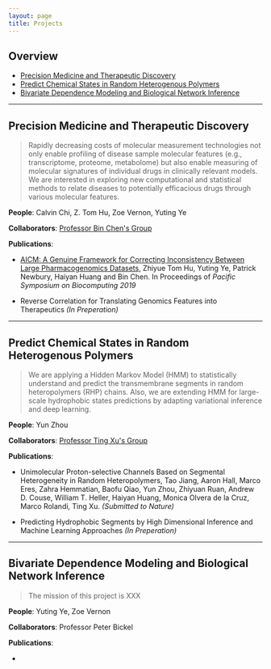 ```yaml
---
layout: page
title: Projects
---
```


## Overview
- [Precision Medicine and Therapeutic Discovery](#premed)
- [Predict Chemical States in Random Heterogenous Polymers](#chemstate)
- [Bivariate Dependence Modeling and Biological Network Inference](#network)

---

## Precision Medicine and Therapeutic Discovery <a name="premed"></a>
> Rapidly decreasing costs of molecular measurement technologies not only enable profiling of disease sample molecular features (e.g., transcriptome, proteome, metabolome) but also enable measuring of molecular signatures of individual drugs in clinically relevant models. We are interested in exploring new computational and statistical methods to relate diseases to potentially efficacious drugs through various molecular features.

**People**: Calvin Chi, Z. Tom Hu, Zoe Vernon, Yuting Ye

**Collaborators**: [Professor Bin Chen's Group](http://binchenlab.org)

**Publications**:

+ [AICM: A Genuine Framework for Correcting Inconsistency Between Large Pharmacogenomics Datasets](http://psb.stanford.edu/psb-online/proceedings/psb19/hu.pdf), Zhiyue Tom Hu, Yuting Ye, Patrick Newbury, Haiyan Huang and Bin Chen. In Proceedings of *Pacific Symposium on Biocomputing 2019*

+ Reverse Correlation for Translating Genomics Features into Therapeutics *(In Preperation)*

---

## Predict Chemical States in Random Heterogenous Polymers <a name="chemstate"></a>
> We are applying a Hidden Markov Model (HMM) to statistically understand and predict the transmembrane segments in random heteropolymers (RHP) chains. Also, we are extending HMM for large-scale hydrophobic states predictions by adapting variational inference and deep learning.

**People**: Yun Zhou

**Collaborators**: [Professor Ting Xu's Group](https://xugroup.berkeley.edu)

**Publications**:

+ Unimolecular Proton-selective Channels Based on Segmental Heterogeneity in Random Heteropolymers, Tao Jiang, Aaron Hall, Marco Eres, Zahra Hemmatian, Baofu Qiao, Yun Zhou, Zhiyuan Ruan, Andrew D. Couse, William T. Heller, Haiyan Huang, Monica Olvera de la Cruz, Marco Rolandi, Ting Xu. *(Submitted to Nature)*

+ Predicting Hydrophobic Segments by High Dimensional Inference and Machine Learning Approaches *(In Preperation)*

---

## Bivariate Dependence Modeling and Biological Network Inference <a name="network"></a>
> The mission of this project is XXX

**People**: Yuting Ye, Zoe Vernon

**Collaborators**: Professor Peter Bickel

**Publications**:

+
